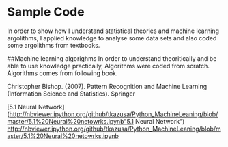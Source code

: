 # Sample Code

In order to show how I understand statistical theories and machine learning argolithms, I applied knowledge to analyse some data sets and also coded some argolithms from textbooks. 

##Machine learning algorighms
In order to understand theoritically and be able to use knowledge practically, Algorithms were coded from scratch.
Algorithms comes from following book.


Christopher Bishop. (2007). Pattern Recognition and Machine Learning (Information Science and Statistics). Springer

[5.1 Neural Network](http://nbviewer.ipython.org/github/tkazusa/Python_MachineLeaning/blob/master/5.1%20Neural%20netowrks.ipynb"5.1 Neural Network")
<http://nbviewer.ipython.org/github/tkazusa/Python_MachineLeaning/blob/master/5.1%20Neural%20netowrks.ipynb>

